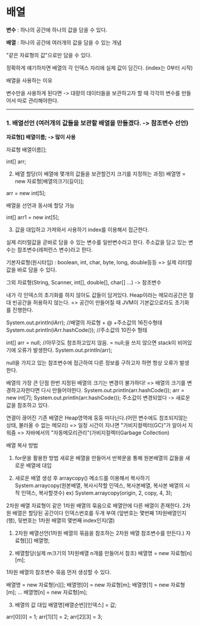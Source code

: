 # 배열

**변수** : 하나의 공간에 하나의 값을 담을 수 있다.

**배열** : 하나의 공간에 여러개의 값을 담을 수 있는 개념

"같은 자료형의 값"으로만 담을 수 있다.

정확하게 얘기하자면 배열의 각 인덱스 자리에 실제 값이 담긴다. (index는 0부터 시작)

배열을 사용하는 이유

변수만을 사용하게 된다면 -> 대량의 데이터들을 보관하고자 할 때 각각의 변수를 만들어서 따로 관리해야한다.

---


### 1. 배열선언 (여러개의 값들을 보관할 배열을 만들겠다. -> 참조변수 선언)
   
**자료형[] 배열이름; -> 많이 사용**

자료형 배열이름[];

int[] arr;
		

2. 배열 할당(이 배열에 몇개의 값들을 보관할건지 크기를 지정하는 과정)
배열명 = new 자료형[배열의크기(길이)];

arr = new int[5];
		

배열을 선언과 동시에 할당 가능

int[] arr1 = new int[5];
		

3. 값을 대입하고 가져와서 사용하기
index를 이용해서 접근한다.



실제 리터럴값을 곧바로 담을 수 있는 변수를 일반변수라고 한다.
주소값을 담고 있는 변수는 참조변수(레퍼런스 변수)라고 한다.

기본자료형(원시타입) : boolean, int, char, byte, long, double등등
=> 실제 리터럴값을 바로 담을 수 있다.

그외 자료형(String, Scanner, int[], double[], char[] ...) -> 참조변수



내가 각 인덱스의 초기화를 하지 않아도 값들이 담겨있다.
Heap이라는 메모리공간은 절대 빈공간을 허용하지 않는다.
=> 공간이 만들어질 때 JVM이 기본값으로라도 초기화를 진행한다.
		
System.out.println(iArr); //배열의 자료형 + @ +주소값의 16진수형태
System.out.println(iArr.hashCode()); //주소값의 10진수 형태
		
int[] arr = null; //아무것도 참조하고있지 않음. = null;을 쓰지 않으면 stack이 비어있기에 오류가 발생한다.
System.out.println(arr);
		

null을 가지고 있는 참조변수에 접근하여 다른 정보를 구하고자 하면
항상 오류가 발생한다.

배열의 가장 큰 단점
한번 지정된 배열의 크기는 변경이 불가하다!
=> 배열의 크기를 변경하고자한다면 다시 만들어야한다.
System.out.println(arr.hashCode());
arr = new int[7];
System.out.println(arr.hashCode());
주소값이 변경되었다 -> 새로운 값을 참조하고 있다.


연결이 끊어진 기존 배열은 Heap영역에 둥둥 떠다닌다.(어떤 변수에도 참조되지않는 상태, 불러올 수 없는 메모리)
=> 일정 시간이 지나면 "가비지컬렉터(GC)"가 알아서 지워줌
=> 자바에서의 "자동메모리관리"(가비지컬렉터Garbage Collection)


배열 복사 방법

1. for문을 활용한 방법
새로운 배열을 만들어서 반복문을 통해 원본배열의 값들을 새로운 배열에 대입


2. 새로운 배열 생성 후 arraycopy() 메소드를 이용해서 복사하기
System.arraycopy(원본배열, 복사시작할 인덱스, 복사본배열, 복사본 배열의 시작 인덱스, 복사할갯수)
		ex) System.arraycopy(origin, 2, copy, 4, 3);



2차원 배열
자료형이 같은 1차원 배열의 묶음으로 배열안에 다른 배열이 존재한다.
2차원 배열은 할당된 공간이다 인덱스번호를 두개 부여
(앞번호는 몇번째 1차원배열인지(행), 뒷번호는 1차원 배열의 몇번째 index인지(열)


1. 2차원 배열선언(1차원 배열의 묶음을 참조하는 2차원 배열 참조변수를 만든다.)
자료형[][] 배열명;

2. 배열할당(실제 m크기의 1차원배열 n개를 만들어서 참조)
배열명 = new 자료형[n][m];

1차원 배열의 참조변수 묶음 먼저 생성할 수 있다.
		 
배열명 = new 자료형[n][];
배열명[0] = new 자료형[m];
배열명[1] = new 자료형[m];
...
배열명[n] = new 자료형[m];


3. 배열의 값 대입
배열명[배열순번][인덱스] = 값;
		
arr[0][0] = 1;
arr[1][1] = 2;
arr[2][3] = 3;
